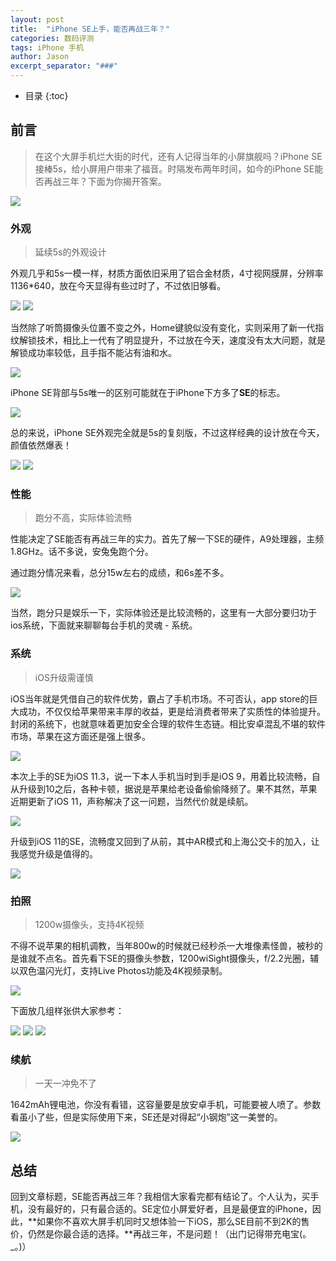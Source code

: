 ```yaml
---
layout: post
title:  "iPhone SE上手，能否再战三年？"
categories: 数码评测
tags: iPhone 手机
author: Jason
excerpt_separator: "###"
---
```


* 目录
{:toc}

## 前言

> 在这个大屏手机烂大街的时代，还有人记得当年的小屏旗舰吗？iPhone SE接棒5s，给小屏用户带来了福音。时隔发布两年时间，如今的iPhone SE能否再战三年？下面为你揭开答案。

<img src="/img/SE/1.jpg" />

### 外观

> 延续5s的外观设计

外观几乎和5s一模一样，材质方面依旧采用了铝合金材质，4寸视网膜屏，分辨率1136*640，放在今天显得有些过时了，不过依旧够看。

<img src="/img/SE/2.jpg" />

<img src="/img/SE/7.JPG" />

当然除了听筒摄像头位置不变之外，Home键貌似没有变化，实则采用了新一代指纹解锁技术，相比上一代有了明显提升，不过放在今天，速度没有太大问题，就是解锁成功率较低，且手指不能沾有油和水。

<img src="/img/SE/3.jpg" />

iPhone SE背部与5s唯一的区别可能就在于iPhone下方多了**SE**的标志。

<img src="/img/SE/4.JPG" />

总的来说，iPhone SE外观完全就是5s的复刻版，不过这样经典的设计放在今天，颜值依然爆表！

<img src="/img/SE/5.jpg" />

<img src="/img/SE/6.JPG" />

### 性能

> 跑分不高，实际体验流畅

性能决定了SE能否有再战三年的实力。首先了解一下SE的硬件，A9处理器，主频1.8GHz。话不多说，安兔兔跑个分。

通过跑分情况来看，总分15w左右的成绩，和6s差不多。

<img src="/img/SE/9.PNG" />

当然，跑分只是娱乐一下，实际体验还是比较流畅的，这里有一大部分要归功于ios系统，下面就来聊聊每台手机的灵魂 - 系统。

### 系统

> iOS升级需谨慎

iOS当年就是凭借自己的软件优势，霸占了手机市场。不可否认，app store的巨大成功，不仅仅给苹果带来丰厚的收益，更是给消费者带来了实质性的体验提升。封闭的系统下，也就意味着更加安全合理的软件生态链。相比安卓混乱不堪的软件市场，苹果在这方面还是强上很多。

<img src="/img/SE/14.PNG" />

本次上手的SE为iOS 11.3，说一下本人手机当时到手是iOS 9，用着比较流畅，自从升级到10之后，各种卡顿，据说是苹果给老设备偷偷降频了。果不其然，苹果近期更新了iOS 11，声称解决了这一问题，当然代价就是续航。

<img src="/img/SE/16.png" />

升级到iOS 11的SE，流畅度又回到了从前，其中AR模式和上海公交卡的加入，让我感觉升级是值得的。

<img src="/img/SE/15.PNG" />

### 拍照

> 1200w摄像头，支持4K视频

不得不说苹果的相机调教，当年800w的时候就已经秒杀一大堆像素怪兽，被秒的是谁就不点名。首先看下SE的摄像头参数，1200wiSight摄像头，f/2.2光圈，辅以双色温闪光灯，支持Live Photos功能及4K视频录制。

<img src="/img/SE/8.JPG" />

下面放几组样张供大家参考：

<img src="/img/SE/10.jpg" />

<img src="/img/SE/11.jpg" />

<img src="/img/SE/12.jpg" />

### 续航

> 一天一冲免不了

1642mAh锂电池，你没有看错，这容量要是放安卓手机，可能要被人喷了。参数看虽小了些，但是实际使用下来，SE还是对得起“小钢炮”这一美誉的。

<img src="/img/SE/13.PNG" />

## 总结

回到文章标题，SE能否再战三年？我相信大家看完都有结论了。个人认为，买手机，没有最好的，只有最合适的。SE定位小屏爱好者，且是最便宜的iPhone，因此，**如果你不喜欢大屏手机同时又想体验一下iOS，那么SE目前不到2K的售价，仍然是你最合适的选择。**再战三年，不是问题！（出门记得带充电宝(。_。)）




